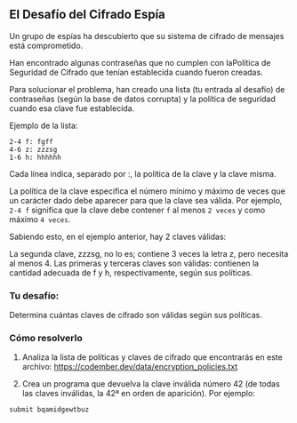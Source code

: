 ## El Desafío del Cifrado Espía

Un grupo de espías ha descubierto que su sistema de cifrado de mensajes está comprometido.

Han encontrado algunas contraseñas que no cumplen con laPolítica de Seguridad de Cifrado que tenían establecida cuando fueron creadas.

Para solucionar el problema, han creado una lista (tu entrada al desafío) de contraseñas (según la base de datos corrupta) y la política de seguridad cuando esa clave fue establecida.

Ejemplo de la lista:
``````
2-4 f: fgff
4-6 z: zzzsg
1-6 h: hhhhhh
``````
Cada línea indica, separado por :, la política de la clave y la clave misma.

La política de la clave especifica el número mínimo y máximo de veces que un carácter dado debe aparecer para que la clave sea válida. Por ejemplo, `2-4 f` significa que la clave debe contener `f` al menos `2 veces` y como máximo `4 veces`.

Sabiendo esto, en el ejemplo anterior, hay 2 claves válidas:

La segunda clave, zzzsg, no lo es; contiene 3 veces la letra z, pero necesita al menos 4. Las primeras y terceras claves son válidas: contienen la cantidad adecuada de f y h, respectivamente, según sus políticas.

### Tu desafío: 
Determina cuántas claves de cifrado son válidas según sus políticas.

### Cómo resolverlo 
1. Analiza la lista de políticas y claves de cifrado que encontrarás en este 
archivo: 
https://codember.dev/data/encryption_policies.txt

2. Crea un programa que devuelva la clave inválida número 42 (de todas las claves inválidas, la 42ª en orden de aparición). Por ejemplo:
```
submit bqamidgewtbuz
```
